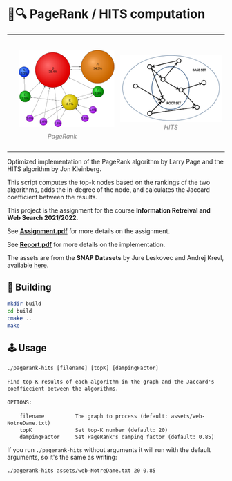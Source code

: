# 📃🔍 PageRank / HITS computation

<table><tr>
<td> 
  <p align="center" style="padding: 10px">
    <img src="pagerank.png" alt="pagerank" style="width:250px;padding:10px"/>
    <br>
    <em style="color: grey">PageRank</em>
  </p> 
</td>
<td> 
  <p align="center">
    <img src="hits.jpeg" alt="hits" style="width:300px;"/>
    <br>
    <em style="color: grey">HITS</em>
  </p> 
</td>
</tr></table>


Optimized implementation of the PageRank algorithm by Larry Page and the HITS algorithm by Jon Kleinberg.

This script computes the top-k nodes based on the rankings of the two algorithms, adds the in-degree of the node, and calculates the Jaccard coefficient between the results.

This project is the assignment for the course **Information Retreival and Web Search 2021/2022**.

See **[Assignment.pdf](Assignment.pdf)** for more details on the assignment.

See **[Report.pdf](Report.pdf)** for more details on the implementation.

The assets are from the **SNAP Datasets** by Jure Leskovec and Andrej Krevl, available [here](http://snap.stanford.edu/data).

## 🔧 Building

```bash
mkdir build
cd build
cmake ..
make
```

## 🕹️ Usage

```
./pagerank-hits [filename] [topK] [dampingFactor]

Find top-K results of each algorithm in the graph and the Jaccard's coeffiecient between the algorithms.

OPTIONS:

    filename          The graph to process (default: assets/web-NotreDame.txt)
    topK              Set top-K number (default: 20)
    dampingFactor     Set PageRank's damping factor (default: 0.85)

```

If you run `./pagerank-hits` without arguments it will run with the default arguments, so it's the same as writing:

```
./pagerank-hits assets/web-NotreDame.txt 20 0.85
```

